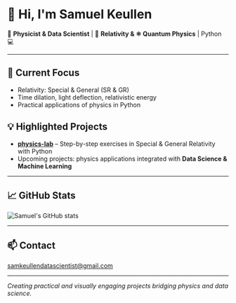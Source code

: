 # 👋 Hi, I'm Samuel Keullen

🔬 **Physicist & Data Scientist** | 🌌 **Relativity & ⚛️ Quantum Physics** | Python 💻

---

## 🔭 Current Focus
- Relativity: Special & General (SR & GR)  
- Time dilation, light deflection, relativistic energy  
- Practical applications of physics in Python  

## 💡 Highlighted Projects
- [**physics-lab**](https://github.com/samuelkeullen/physics-lab) – Step-by-step exercises in Special & General Relativity with Python  
- Upcoming projects: physics applications integrated with **Data Science & Machine Learning**

---

## 📈 GitHub Stats
![Samuel's GitHub stats](https://github-readme-stats.vercel.app/api?username=samuelkeullen&show_icons=true&count_private=true&theme=tokyonight)

---

## 📫 Contact
[samkeullendatascientist@gmail.com](mailto:samkeullendatascientist@gmail.com)

---

*Creating practical and visually engaging projects bridging physics and data science.*
